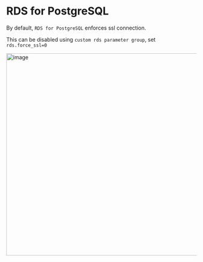 # RDS for PostgreSQL

By default, `RDS for PostgreSQL` enforces ssl connection.

This can be disabled using `custom rds parameter group`, set `rds.force_ssl=0`

<img width="1881" height="536" alt="image" src="https://github.com/user-attachments/assets/bbcd5d91-db1f-4102-b32a-d72ef2e5c4fe" />
